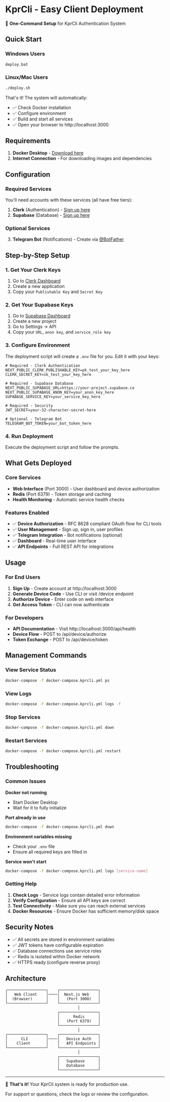 # KprCli - Easy Client Deployment

🚀 **One-Command Setup** for KprCli Authentication System

## Quick Start

### Windows Users
```cmd
deploy.bat
```

### Linux/Mac Users  
```bash
./deploy.sh
```

That's it! The system will automatically:
- ✅ Check Docker installation
- ✅ Configure environment
- ✅ Build and start all services
- ✅ Open your browser to http://localhost:3000

## Requirements

1. **Docker Desktop** - [Download here](https://docs.docker.com/get-docker/)
2. **Internet Connection** - For downloading images and dependencies

## Configuration

### Required Services

You'll need accounts with these services (all have free tiers):

1. **Clerk** (Authentication) - [Sign up here](https://clerk.com)
2. **Supabase** (Database) - [Sign up here](https://supabase.com)

### Optional Services

3. **Telegram Bot** (Notifications) - Create via [@BotFather](https://t.me/BotFather)

## Step-by-Step Setup

### 1. Get Your Clerk Keys
1. Go to [Clerk Dashboard](https://clerk.com/dashboard)
2. Create a new application
3. Copy your `Publishable Key` and `Secret Key`

### 2. Get Your Supabase Keys
1. Go to [Supabase Dashboard](https://supabase.com/dashboard)
2. Create a new project
3. Go to Settings → API
4. Copy your `URL`, `anon key`, and `service_role key`

### 3. Configure Environment
The deployment script will create a `.env` file for you. Edit it with your keys:

```env
# Required - Clerk Authentication
NEXT_PUBLIC_CLERK_PUBLISHABLE_KEY=pk_test_your_key_here
CLERK_SECRET_KEY=sk_test_your_key_here

# Required - Supabase Database  
NEXT_PUBLIC_SUPABASE_URL=https://your-project.supabase.co
NEXT_PUBLIC_SUPABASE_ANON_KEY=your_anon_key_here
SUPABASE_SERVICE_KEY=your_service_key_here

# Required - Security
JWT_SECRET=your-32-character-secret-here

# Optional - Telegram Bot
TELEGRAM_BOT_TOKEN=your_bot_token_here
```

### 4. Run Deployment
Execute the deployment script and follow the prompts.

## What Gets Deployed

### Core Services
- **Web Interface** (Port 3000) - User dashboard and device authorization
- **Redis** (Port 6379) - Token storage and caching
- **Health Monitoring** - Automatic service health checks

### Features Enabled
- ✅ **Device Authorization** - RFC 8628 compliant OAuth flow for CLI tools
- ✅ **User Management** - Sign up, sign in, user profiles
- ✅ **Telegram Integration** - Bot notifications (optional)
- ✅ **Dashboard** - Real-time user interface
- ✅ **API Endpoints** - Full REST API for integrations

## Usage

### For End Users
1. **Sign Up** - Create account at http://localhost:3000
2. **Generate Device Code** - Use CLI or visit /device endpoint
3. **Authorize Device** - Enter code on web interface
4. **Get Access Token** - CLI can now authenticate

### For Developers
- **API Documentation** - Visit http://localhost:3000/api/health
- **Device Flow** - POST to /api/device/authorize
- **Token Exchange** - POST to /api/device/token

## Management Commands

### View Service Status
```bash
docker-compose -f docker-compose.kprcli.yml ps
```

### View Logs
```bash
docker-compose -f docker-compose.kprcli.yml logs -f
```

### Stop Services
```bash
docker-compose -f docker-compose.kprcli.yml down
```

### Restart Services
```bash
docker-compose -f docker-compose.kprcli.yml restart
```

## Troubleshooting

### Common Issues

**Docker not running**
- Start Docker Desktop
- Wait for it to fully initialize

**Port already in use**
```bash
docker-compose -f docker-compose.kprcli.yml down
```

**Environment variables missing**
- Check your `.env` file
- Ensure all required keys are filled in

**Service won't start**
```bash
docker-compose -f docker-compose.kprcli.yml logs [service-name]
```

### Getting Help

1. **Check Logs** - Service logs contain detailed error information
2. **Verify Configuration** - Ensure all API keys are correct
3. **Test Connectivity** - Make sure you can reach external services
4. **Docker Resources** - Ensure Docker has sufficient memory/disk space

## Security Notes

- ✅ All secrets are stored in environment variables
- ✅ JWT tokens have configurable expiration
- ✅ Database connections use service roles
- ✅ Redis is isolated within Docker network
- ✅ HTTPS ready (configure reverse proxy)

## Architecture

```
┌─────────────────┐    ┌─────────────────┐
│   Web Client    │────│  Next.js Web    │
│  (Browser)      │    │   (Port 3000)   │
└─────────────────┘    └─────────────────┘
                                │
                       ┌─────────────────┐
                       │      Redis      │
                       │   (Port 6379)   │
                       └─────────────────┘
                                │
┌─────────────────┐    ┌─────────────────┐
│      CLI        │────│   Device Auth   │
│    Client       │    │   API Endpoints │
└─────────────────┘    └─────────────────┘
                                │
                       ┌─────────────────┐
                       │   Supabase      │
                       │   Database      │
                       └─────────────────┘
```

---

🎉 **That's it!** Your KprCli system is ready for production use.

For support or questions, check the logs or review the configuration.